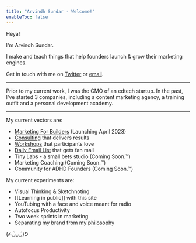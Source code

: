 ```yaml
---
title: "Arvindh Sundar - Welcome!"
enableToc: false
---
```

Heya!

I'm Arvindh Sundar.

I make and teach things that help founders launch & grow their marketing engines.

Get in touch with me on [Twitter](https://twitter.com/arvindhsundar) or [email](mailto:arvindh@puttheplayerfirst.com).

---

Prior to my current work, I was the CMO of an edtech startup. In the past, I've started 3 companies, including a content marketing agency, a training outfit and a personal development academy.

---

My current vectors are:
- [Marketing For Builders](https://www.PutThePlayerFirst.com/gameplan) (Launching April 2023)
- [Consulting](https://www.PutThePlayerFirst.com/proof) that delivers results
- [Workshops](https://puttheplayerfirst.com/corporateworkshops/) that participants love
- [Daily Email List](https://www.PutThePlayerFirst.com/sidequest) that gets fan mail
- Tiny Labs - a small bets studio (Coming Soon.™)
- Marketing Coaching (Coming Soon.™)
- Community for ADHD Founders (Coming Soon.™)

My current experiments are:
- Visual Thinking & Sketchnoting
- [[Learning in public]] with this site
- YouTubing with a face and voice meant for radio
- Autofocus Productivity
- Two week sprints in marketing
- Separating my brand from [my philosophy](https://www.PutThePlayerFirst.com/philosophy)

(҂◡̀_◡́)ᕤ 

